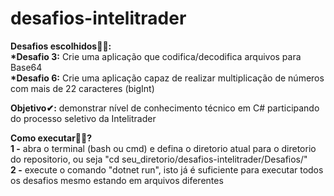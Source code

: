 # desafios-intelitrader
<b>Desafios escolhidos🐱‍💻:</b>
  <br><b>*Desafio 3:</b> Crie uma aplicação que codifica/decodifica arquivos para Base64
  <br><b>*Desafio 6:</b> Crie uma aplicação capaz de realizar multiplicação de números com mais de 22 caracteres (bigInt)
  
<b>Objetivo✔:</b> demonstrar nível de conhecimento técnico em C# participando do processo seletivo da Intelitrader

<b>Como executar👨‍💻?</b>
<br><b>1 -</b> abra o terminal (bash ou cmd) e defina o diretorio atual para o diretorio do repositorio, ou seja "cd seu_diretorio/desafios-intelitrader/Desafios/"
<br><b>2 -</b> execute o comando "dotnet run", isto já é suficiente para executar todos os desafios mesmo estando em arquivos diferentes 
